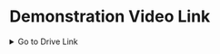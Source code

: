 # Demonstration Video Link
<details>
<summary>Go to Drive Link</summary>
[Demo Link](https://drive.google.com/file/d/11xBCAeHr5qhbp6O7cHBLixtF9ozEtlci/view?usp=sharing)
</details>